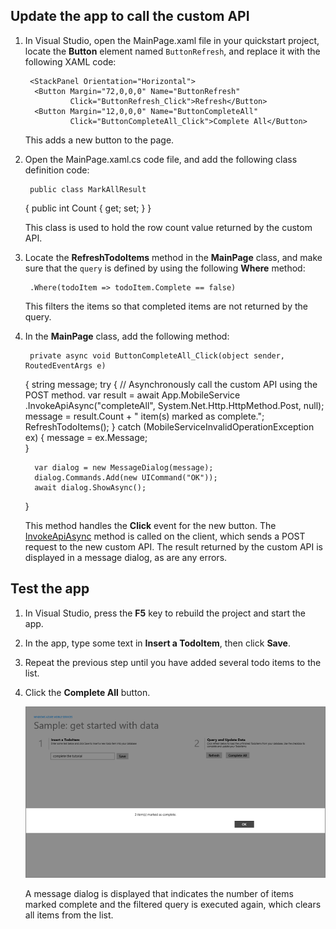 
## <a name="update-app"></a>Update the app to call the custom API
1. In Visual Studio, open the MainPage.xaml file in your quickstart project, locate the **Button** element named `ButtonRefresh`, and replace it with the following XAML code: 

        <StackPanel Orientation="Horizontal">
         <Button Margin="72,0,0,0" Name="ButtonRefresh" 
                 Click="ButtonRefresh_Click">Refresh</Button>
         <Button Margin="12,0,0,0" Name="ButtonCompleteAll" 
                 Click="ButtonCompleteAll_Click">Complete All</Button>
     </StackPanel>

    This adds a new button to the page. 

2. Open the MainPage.xaml.cs code file, and add the following class definition code:

        public class MarkAllResult
     {
         public int Count { get; set; }
     }

    This class is used to hold the row count value returned by the custom API. 

3. Locate the **RefreshTodoItems** method in the **MainPage** class, and make sure that the `query` is defined by using the following **Where** method:

        .Where(todoItem => todoItem.Complete == false)

    This filters the items so that completed items are not returned by the query.

4. In the **MainPage** class, add the following method:

        private async void ButtonCompleteAll_Click(object sender, RoutedEventArgs e)
     {
         string message;
         try
         {
             // Asynchronously call the custom API using the POST method. 
             var result = await App.MobileService
                 .InvokeApiAsync<MarkAllResult>("completeAll", 
                 System.Net.Http.HttpMethod.Post, null);
             message =  result.Count + " item(s) marked as complete.";
             RefreshTodoItems();
         }
         catch (MobileServiceInvalidOperationException ex)
         {
             message = ex.Message;                
         }

         var dialog = new MessageDialog(message);
         dialog.Commands.Add(new UICommand("OK"));
         await dialog.ShowAsync();
     }

    This method handles the **Click** event for the new button. The [InvokeApiAsync](http://msdn.microsoft.com/library/windowsazure/microsoft.windowsazure.mobileservices.mobileserviceclient.invokeapiasync.aspx) method is called on the client, which sends a POST request to the new custom API. The result returned by the custom API is displayed in a message dialog, as are any errors.


## <a name="test-app"></a>Test the app
1. In Visual Studio, press the **F5** key to rebuild the project and start the app.

2. In the app, type some text in **Insert a TodoItem**, then click **Save**.

3. Repeat the previous step until you have added several todo items to the list.

4. Click the **Complete All** button.

      ![](./media/mobile-services-windows-store-dotnet-call-custom-api/mobile-custom-api-windows-store-completed.png)

    A message dialog is displayed that indicates the number of items marked complete and the filtered query is executed again, which clears all items from the list.


